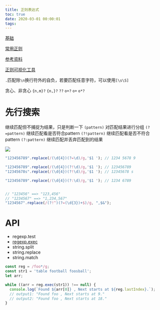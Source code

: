 ```yaml
---
title: 正则表达式
toc: true
date: 2020-03-01 00:00:01
tags:
---
```



[基础](https://docs.microsoft.com/zh-cn/previous-versions/visualstudio/visual-studio-2008/ae5bf541(v=vs.90)?redirectedfrom=MSDN)

[常用正则](https://tool.oschina.net/regex/#)

[参考资料](https://juejin.im/post/5965943ff265da6c30653879)

[正则可视化工具](https://jex.im/regulex/#!flags=&re=(%5Cd%7B4%7D)(%3F%3D%5Cd))


`.`匹配除`\n`换行符外的自负，若要匹配任意字符，可以使用`[\s\S]`


贪心、非贪心 `{n,m}?` `{n,}?` `??` `o+?` `o+` `o*?`


# 先行搜索
继续匹配但不捕捉为结果，只是判断一下
`(pattern)` 对匹配结果进行分组
`(?=pattern)` 继续匹配看是否符合pattern
`(?!pattern)` 继续匹配看是否不符合pattern
`(?:pattern)` 继续匹配并丢弃匹配到的结果

![](/img/Snip20200330_1.png)

```js
"123456789".replace(/(\d{4})(?=\d)/g,'$1 '); // 1234 5678 9

"123456789".replace(/(\d{4})(?!\d)/g,'$1 '); // 123456789
"12345678s".replace(/(\d{4})(?!\d)/g,'$1 '); // 12345678 s

"123456789".replace(/(\d{4})(?:\d)/g,'$1 '); // 1234 6789


// "123456" ==> "123,456"
// "1234567" ==> "1,234,567"
"1234567".replace(/(?!^)(?=(\d{3})+$)/g, ",$&");
```







# API
* regexp.test
* [regexp.exec](https://developer.mozilla.org/en-US/docs/Web/JavaScript/Reference/Global_Objects/RegExp/exec)
* string.split
* string.replace
* string.match

```js
const reg = /foo*/g;
const str1 = 'table football foosball';
let arr;

while ((arr = reg.exec(str1)) !== null) {
  console.log(`Found ${arr[0]} , Next starts at ${reg.lastIndex}.`);
  // output1: "Found foo , Next starts at 9."
  // output2: "Found foo , Next starts at 18."
}
```